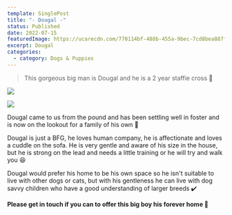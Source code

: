 ```yaml
---
template: SinglePost
title: "- Dougal -"
status: Published
date: 2022-07-15
featuredImage: https://ucarecdn.com/770114bf-488b-455a-9bec-7cd8bea887f2/-/crop/280x185/0,32/-/preview/
excerpt: Dougal
categories:
  - category: Dogs & Puppies
---
```

> This gorgeous big man is Dougal and he is a 2 year staffie cross 🐶

![](https://ucarecdn.com/0185da80-dbf3-4936-a278-07c6c72dc3fc/)

![](https://ucarecdn.com/4c042fdb-86d6-47b4-9ccc-d428151c858a/-/crop/280x256/0,0/-/preview/)


Dougal came to us from the pound and has been settling well in foster and is now on the lookout for a family of his own 💙


Dougal is just a BFG, he loves human company, he is affectionate and loves a cuddle on the sofa. He is very gentle and aware of his size in the house, but he is strong on the lead and needs a little training or he will try and walk you 😆


Dougal would prefer his home to be his own space so he isn't suitable to live with other dogs or cats, but with his gentleness he can live with dog savvy children who have a good understanding of larger breeds ✔️


**Please get in touch if you can to offer this big boy his forever home 🏡**